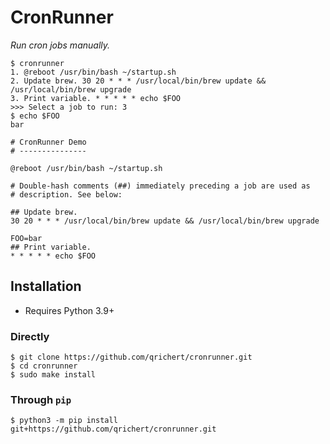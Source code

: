 # CronRunner

_Run cron jobs manually._

```console
$ cronrunner
1. @reboot /usr/bin/bash ~/startup.sh
2. Update brew. 30 20 * * * /usr/local/bin/brew update && /usr/local/bin/brew upgrade
3. Print variable. * * * * * echo $FOO
>>> Select a job to run: 3
$ echo $FOO
bar
```

```crontab
# CronRunner Demo
# ---------------

@reboot /usr/bin/bash ~/startup.sh

# Double-hash comments (##) immediately preceding a job are used as
# description. See below:

## Update brew.
30 20 * * * /usr/local/bin/brew update && /usr/local/bin/brew upgrade

FOO=bar
## Print variable.
* * * * * echo $FOO
```

## Installation

- Requires Python 3.9+

### Directly

```console
$ git clone https://github.com/qrichert/cronrunner.git
$ cd cronrunner
$ sudo make install
```

### Through `pip`

```console
$ python3 -m pip install git+https://github.com/qrichert/cronrunner.git
```
